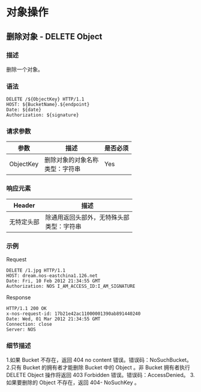 # 对象操作

## 删除对象 - DELETE Object

### 描述
删除一个对象。

### 语法

    DELETE /${ObjectKey} HTTP/1.1
    HOST: ${BucketName}.${endpoint}
    Date: ${date}
    Authorization: ${signature}

### 请求参数
|    参数   |                描述                | 是否必须 |
|-----------|------------------------------------|----------|
| ObjectKey | 删除对象的对象名称<br>类型：字符串 | Yes      |

### 响应元素
|   Header   |                     描述                     |
|------------|----------------------------------------------|
| 无特定头部 | 除通用返回头部外，无特殊头部<br>类型：字符串 |

### 示例
Request

    DELETE /1.jpg HTTP/1.1
    HOST: dream.nos-eastchina1.126.net
    Date: Fri, 10 Feb 2012 21:34:55 GMT
    Authorization: NOS I_AM_ACCESS_ID:I_AM_SIGNATURE

Response

    HTTP/1.1 200 OK
    x-nos-request-id: 17b21e42ac11000001390ab891440240
    Date: Wed, 01 Mar 2012 21:34:55 GMT
    Connection: close
    Server: NOS

### 细节描述

1.如果 Bucket 不存在，返回 404 no content 错误。错误码：NoSuchBucket。
2.只有 Bucket 的拥有者才能删除 Bucket 中的 Object 。非 Bucket 拥有者执行 DELETE Object 操作将返回 403 Forbidden 错误。错误码：AccessDenied。
3.如果要删除的 Object 不存在，返回 404- NoSuchKey 。
